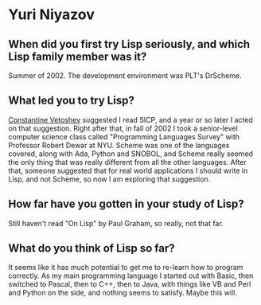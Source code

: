# Yuri Niyazov

## When did you first try Lisp seriously, and which Lisp family member was it?

Summer of 2002. The development environment was PLT's DrScheme.

## What led you to try Lisp?

[Constantine Vetoshev](ConstantineVetoshev.md) suggested I read SICP,
and a year or so later I acted on that suggestion. Right after that,
in fall of 2002 I took a senior-level computer science class called
"Programming Languages Survey" with Professor Robert Dewar at
NYU. Scheme was one of the languages covered, along with Ada, Python
and SNOBOL, and Scheme really seemed the only thing that was really
different from all the other languages. After that, someone suggested
that for real world applications I should write in Lisp, and not
Scheme, so now I am exploring that suggestion.

## How far have you gotten in your study of Lisp?

Still haven't read "On Lisp" by Paul Graham, so really, not that far.

## What do you think of Lisp so far?

It seems like it has much potential to get me to re-learn how to
program correctly. As my main programming language I started out with
Basic, then switched to Pascal, then to C++, then to Java, with things
like VB and Perl and Python on the side, and nothing seems to
satisfy. Maybe this will.
